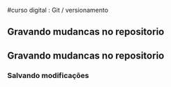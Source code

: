 #curso digital : Git / versionamento
## Gravando mudancas no repositorio
## Gravando mudancas no repositorio

### Salvando modificações 
